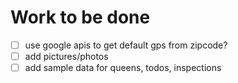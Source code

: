 # Work to be done

 - [ ] use google apis to get default gps from zipcode?
 - [ ] add pictures/photos
 - [ ] add sample data for queens, todos, inspections